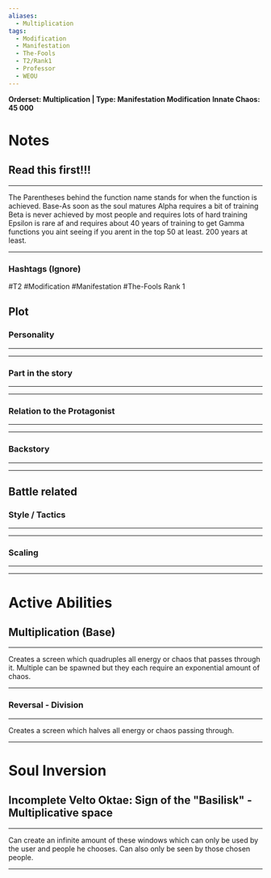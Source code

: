 ```yaml
---
aliases:
  - Multiplication
tags:
  - Modification
  - Manifestation
  - The-Fools
  - T2/Rank1
  - Professor
  - WEOU
---
```

**Orderset: Multiplication  | Type: Manifestation Modification**
**Innate Chaos:  45 000**

# Notes
## Read this first!!!
___
The Parentheses behind the function name stands for when the function is achieved.
Base-As soon as the soul matures
Alpha requires a bit of training 
Beta is never achieved by most people and requires lots of hard training
Epsilon is rare af and requires about 40 years of training to get
Gamma functions you aint seeing if you arent in the top 50 at least. 200 years at least.
___
### Hashtags (Ignore)
#T2
#Modification 
#Manifestation
#The-Fools 
Rank 1

## Plot
### Personality
___

___
### Part in the story
___

___
### Relation to the Protagonist
___

___
### Backstory
___

___

## Battle related

### Style / Tactics
___

___
### Scaling 
___

___


# Active Abilities
## Multiplication  (Base)
___
Creates a screen which quadruples all energy or chaos that passes through it.
Multiple can be spawned but they each require an exponential amount of chaos.
___
### Reversal - Division
____
Creates a screen which halves all energy or chaos passing through.
___

# Soul Inversion
## Incomplete Velto Oktae: Sign of the "Basilisk" - Multiplicative space
___
Can create an infinite amount of these windows which can only be used by the user and people he chooses. Can also only be seen by those chosen people.
___
